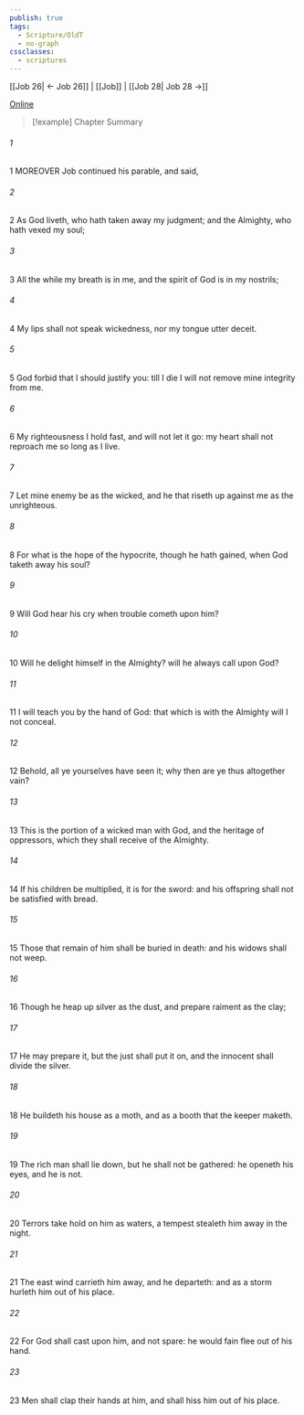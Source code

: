```yaml
---
publish: true
tags:
  - Scripture/OldT
  - no-graph
cssclasses:
  - scriptures
---
```

[[Job 26| ← Job 26]] | [[Job]] | [[Job 28| Job 28 →]]

[Online](https://churchofjesuschrist.org/study/scriptures/ot/job/27?lang=eng)

>[!example] Chapter Summary
>
###### 1
1 MOREOVER Job continued his parable, and said,
###### 2
2 As God liveth, who hath taken away my judgment; and the Almighty, who hath vexed my soul;
###### 3
3 All the while my breath is in me, and the spirit of God is in my nostrils;
###### 4
4 My lips shall not speak wickedness, nor my tongue utter deceit.
###### 5
5 God forbid that I should justify you: till I die I will not remove mine integrity from me.
###### 6
6 My righteousness I hold fast, and will not let it go: my heart shall not reproach me so long as I live.
###### 7
7 Let mine enemy be as the wicked, and he that riseth up against me as the unrighteous.
###### 8
8 For what is the hope of the hypocrite, though he hath gained, when God taketh away his soul?
###### 9
9 Will God hear his cry when trouble cometh upon him?
###### 10
10 Will he delight himself in the Almighty?  will he always call upon God?
###### 11
11 I will teach you by the hand of God: that which is with the Almighty will I not conceal.
###### 12
12 Behold, all ye yourselves have seen it; why then are ye thus altogether vain?
###### 13
13 This is the portion of a wicked man with God, and the heritage of oppressors, which they shall receive of the Almighty.
###### 14
14 If his children be multiplied, it is for the sword: and his offspring shall not be satisfied with bread.
###### 15
15 Those that remain of him shall be buried in death: and his widows shall not weep.
###### 16
16 Though he heap up silver as the dust, and prepare raiment as the clay;
###### 17
17 He may prepare it, but the just shall put it on, and the innocent shall divide the silver.
###### 18
18 He buildeth his house as a moth, and as a booth that the keeper maketh.
###### 19
19 The rich man shall lie down, but he shall not be gathered: he openeth his eyes, and he is not.
###### 20
20 Terrors take hold on him as waters, a tempest stealeth him away in the night.
###### 21
21 The east wind carrieth him away, and he departeth: and as a storm hurleth him out of his place.
###### 22
22 For God shall cast upon him, and not spare: he would fain flee out of his hand.
###### 23
23 Men shall clap their hands at him, and shall hiss him out of his place.



